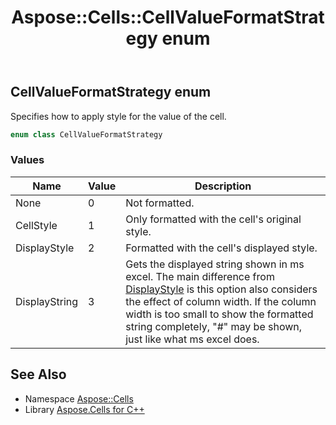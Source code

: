 ﻿---
title: Aspose::Cells::CellValueFormatStrategy enum
linktitle: CellValueFormatStrategy
second_title: Aspose.Cells for C++ API Reference
description: 'Aspose::Cells::CellValueFormatStrategy enum. Specifies how to apply style for the value of the cell in C++.'
type: docs
weight: 18000
url: /cpp/aspose.cells/cellvalueformatstrategy/
---
## CellValueFormatStrategy enum


Specifies how to apply style for the value of the cell.

```cpp
enum class CellValueFormatStrategy
```

### Values

| Name | Value | Description |
| --- | --- | --- |
| None | 0 | Not formatted. |
| CellStyle | 1 | Only formatted with the cell's original style. |
| DisplayStyle | 2 | Formatted with the cell's displayed style. |
| DisplayString | 3 | Gets the displayed string shown in ms excel. The main difference from [DisplayStyle](./) is this option also considers the effect of column width. If the column width is too small to show the formatted string completely, "#" may be shown, just like what ms excel does. |

## See Also

* Namespace [Aspose::Cells](../)
* Library [Aspose.Cells for C++](../../)
